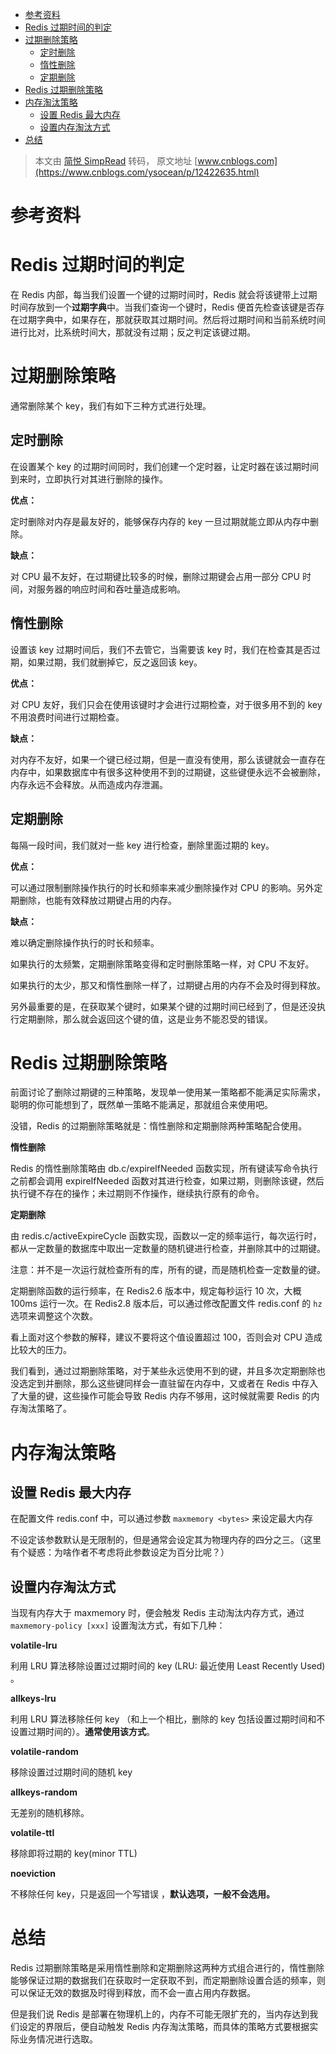 - [参考资料](#参考资料)
- [Redis 过期时间的判定](#redis-过期时间的判定)
- [过期删除策略](#过期删除策略)
  - [定时删除](#定时删除)
  - [惰性删除](#惰性删除)
  - [定期删除](#定期删除)
- [Redis 过期删除策略](#redis-过期删除策略)
- [内存淘汰策略](#内存淘汰策略)
  - [设置 Redis 最大内存](#设置-redis-最大内存)
  - [设置内存淘汰方式](#设置内存淘汰方式)
- [总结](#总结)

> 本文由 [简悦 SimpRead](http://ksria.com/simpread/) 转码， 原文地址 [www.cnblogs.com](https://www.cnblogs.com/ysocean/p/12422635.html)

# 参考资料

# Redis 过期时间的判定

在 Redis 内部，每当我们设置一个键的过期时间时，Redis 就会将该键带上过期时间存放到一个**过期字典**中。当我们查询一个键时，Redis 便首先检查该键是否存在过期字典中，如果存在，那就获取其过期时间。然后将过期时间和当前系统时间进行比对，比系统时间大，那就没有过期；反之判定该键过期。

# 过期删除策略

通常删除某个 key，我们有如下三种方式进行处理。

## 定时删除

在设置某个 key 的过期时间同时，我们创建一个定时器，让定时器在该过期时间到来时，立即执行对其进行删除的操作。

**优点：**

定时删除对内存是最友好的，能够保存内存的 key 一旦过期就能立即从内存中删除。

**缺点：**

对 CPU 最不友好，在过期键比较多的时候，删除过期键会占用一部分 CPU 时间，对服务器的响应时间和吞吐量造成影响。

## 惰性删除

设置该 key 过期时间后，我们不去管它，当需要该 key 时，我们在检查其是否过期，如果过期，我们就删掉它，反之返回该 key。

**优点：**

对 CPU 友好，我们只会在使用该键时才会进行过期检查，对于很多用不到的 key 不用浪费时间进行过期检查。

**缺点：**

对内存不友好，如果一个键已经过期，但是一直没有使用，那么该键就会一直存在内存中，如果数据库中有很多这种使用不到的过期键，这些键便永远不会被删除，内存永远不会释放。从而造成内存泄漏。

## 定期删除

每隔一段时间，我们就对一些 key 进行检查，删除里面过期的 key。

**优点：**

可以通过限制删除操作执行的时长和频率来减少删除操作对 CPU 的影响。另外定期删除，也能有效释放过期键占用的内存。

**缺点：**

难以确定删除操作执行的时长和频率。

如果执行的太频繁，定期删除策略变得和定时删除策略一样，对 CPU 不友好。

如果执行的太少，那又和惰性删除一样了，过期键占用的内存不会及时得到释放。

另外最重要的是，在获取某个键时，如果某个键的过期时间已经到了，但是还没执行定期删除，那么就会返回这个键的值，这是业务不能忍受的错误。

# Redis 过期删除策略

前面讨论了删除过期键的三种策略，发现单一使用某一策略都不能满足实际需求，聪明的你可能想到了，既然单一策略不能满足，那就组合来使用吧。

没错，Redis 的过期删除策略就是：惰性删除和定期删除两种策略配合使用。

**惰性删除**

Redis 的惰性删除策略由 db.c/expireIfNeeded 函数实现，所有键读写命令执行之前都会调用 expireIfNeeded 函数对其进行检查，如果过期，则删除该键，然后执行键不存在的操作；未过期则不作操作，继续执行原有的命令。

**定期删除**

由 redis.c/activeExpireCycle 函数实现，函数以一定的频率运行，每次运行时，都从一定数量的数据库中取出一定数量的随机键进行检查，并删除其中的过期键。

注意：并不是一次运行就检查所有的库，所有的键，而是随机检查一定数量的键。

定期删除函数的运行频率，在 Redis2.6 版本中，规定每秒运行 10 次，大概 100ms 运行一次。在 Redis2.8 版本后，可以通过修改配置文件 redis.conf 的 `hz` 选项来调整这个次数。

看上面对这个参数的解释，建议不要将这个值设置超过 100，否则会对 CPU 造成比较大的压力。

我们看到，通过过期删除策略，对于某些永远使用不到的键，并且多次定期删除也没选定到并删除，那么这些键同样会一直驻留在内存中，又或者在 Redis 中存入了大量的键，这些操作可能会导致 Redis 内存不够用，这时候就需要 Redis 的内存淘汰策略了。

# 内存淘汰策略

## 设置 Redis 最大内存

在配置文件 redis.conf 中，可以通过参数 `maxmemory <bytes>` 来设定最大内存

不设定该参数默认是无限制的，但是通常会设定其为物理内存的四分之三。（这里有个疑惑：为啥作者不考虑将此参数设定为百分比呢？）

## 设置内存淘汰方式

当现有内存大于 maxmemory 时，便会触发 Redis 主动淘汰内存方式，通过 `maxmemory-policy [xxx]` 设置淘汰方式，有如下几种：

**volatile-lru**

利用 LRU 算法移除设置过过期时间的 key (LRU: 最近使用 Least Recently Used) 。

**allkeys-lru**

利用 LRU 算法移除任何 key （和上一个相比，删除的 key 包括设置过期时间和不设置过期时间的）。**通常使用该方式**。

**volatile-random**

移除设置过过期时间的随机 key

**allkeys-random**

无差别的随机移除。

**volatile-ttl**

移除即将过期的 key(minor TTL)

**noeviction**

不移除任何 key，只是返回一个写错误 ，**默认选项，一般不会选用。**

# 总结

Redis 过期删除策略是采用惰性删除和定期删除这两种方式组合进行的，惰性删除能够保证过期的数据我们在获取时一定获取不到，而定期删除设置合适的频率，则可以保证无效的数据及时得到释放，而不会一直占用内存数据。

但是我们说 Redis 是部署在物理机上的，内存不可能无限扩充的，当内存达到我们设定的界限后，便自动触发 Redis 内存淘汰策略，而具体的策略方式要根据实际业务情况进行选取。
